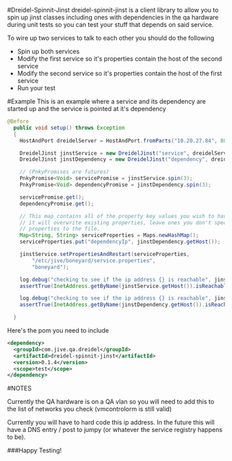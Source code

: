 #Dreidel-Spinnit-Jinst
dreidel-spinnit-jinst is a client library to allow you to spin up jinst classes including ones with dependencies in the qa hardware during unit tests so you can test your stuff that depends on said service.


To wire up two services to talk to each other you should do the following

+ Spin up both services
+ Modify the first service so it's properties contain the host of the second service
+ Modify the second service so it's properties contain the host of the first service
+ Run your test




#Example
This is an example where a service and its dependency are started up and the service is pointed at it's dependency

```JAVA
@Before
  public void setup() throws Exception
  {
    HostAndPort dreidelServer = HostAndPort.fromParts("10.20.27.84", 8020);

    DreidelJinst jinstService = new DreidelJinst("service", dreidelServer, "boneyard");
    DreidelJinst jinstDependency = new DreidelJinst("dependency", dreidelServer, "dreidel-test123");

    // (PnkyPromises are futures)
    PnkyPromise<Void> servicePromise = jinstService.spin(3);
    PnkyPromise<Void> dependencyPromise = jinstDependency.spin(3);

    servicePromise.get();
    dependencyPromise.get();

    // This map contains all of the property key values you wish to have in the properties file
    // it will overwrite existing properties, leave ones you don't specify alone, and add new
    // properties to the file.
    Map<String, String> serviceProperties = Maps.newHashMap();
    serviceProperties.put("dependencyIp", jinstDependency.getHost());

    jinstService.setPropertiesAndRestart(serviceProperties,
        "/etc/jive/boneyard/service.properties",
        "boneyard");

    log.debug("checking to see if the ip address {} is reachable", jinstService.getHost());
    assertTrue(InetAddress.getByName(jinstService.getHost()).isReachable(10000));

    log.debug("checking to see if the ip address {} is reachable", jinstDependency.getHost());
    assertTrue(InetAddress.getByName(jinstDependency.getHost()).isReachable(10000));

  }
```

Here's the pom you need to include

```XML
<dependency>
  <groupId>com.jive.qa.dreidel</groupId>
  <artifactId>dreidel-spinnit-jinst</artifactId>
  <version>0.1.4</version>
  <scope>test</scope>
</dependency>
```

#NOTES

Currently the QA hardware is on a QA vlan so you will need to add this to the list of networks you check (vmcontrolorm is still valid)

Currently you will have to hard code this ip address.  In the future this will have a DNS entry / post to jumpy (or whatever the service registry happens to be).

###Happy Testing!
